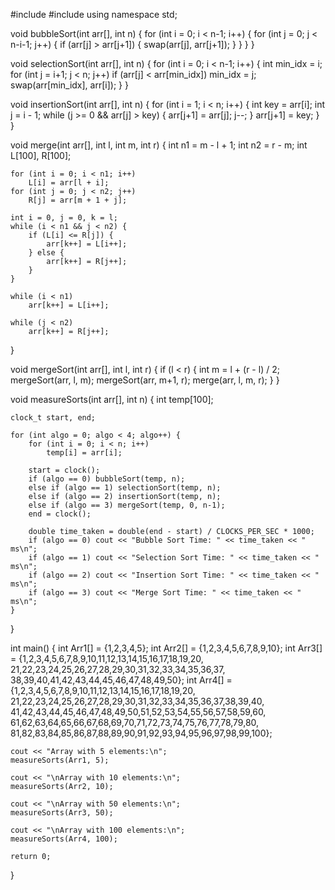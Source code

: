 #include <iostream>
#include <ctime>
using namespace std;

void bubbleSort(int arr[], int n) {
    for (int i = 0; i < n-1; i++) {
        for (int j = 0; j < n-i-1; j++) {
            if (arr[j] > arr[j+1]) {
                swap(arr[j], arr[j+1]);
            }
        }
    }
}

void selectionSort(int arr[], int n) {
    for (int i = 0; i < n-1; i++) {
        int min_idx = i;
        for (int j = i+1; j < n; j++)
            if (arr[j] < arr[min_idx])
                min_idx = j;
        swap(arr[min_idx], arr[i]);
    }
}

void insertionSort(int arr[], int n) {
    for (int i = 1; i < n; i++) {
        int key = arr[i];
        int j = i - 1;
        while (j >= 0 && arr[j] > key) {
            arr[j+1] = arr[j];
            j--;
        }
        arr[j+1] = key;
    }
}

void merge(int arr[], int l, int m, int r) {
    int n1 = m - l + 1;
    int n2 = r - m;
    int L[100], R[100];

    for (int i = 0; i < n1; i++)
        L[i] = arr[l + i];
    for (int j = 0; j < n2; j++)
        R[j] = arr[m + 1 + j];

    int i = 0, j = 0, k = l;
    while (i < n1 && j < n2) {
        if (L[i] <= R[j]) {
            arr[k++] = L[i++];
        } else {
            arr[k++] = R[j++];
        }
    }

    while (i < n1)
        arr[k++] = L[i++];

    while (j < n2)
        arr[k++] = R[j++];
}

void mergeSort(int arr[], int l, int r) {
    if (l < r) {
        int m = l + (r - l) / 2;
        mergeSort(arr, l, m);
        mergeSort(arr, m+1, r);
        merge(arr, l, m, r);
    }
}

void measureSorts(int arr[], int n) {
    int temp[100];

    clock_t start, end;

    for (int algo = 0; algo < 4; algo++) {
        for (int i = 0; i < n; i++)
            temp[i] = arr[i];

        start = clock();
        if (algo == 0) bubbleSort(temp, n);
        else if (algo == 1) selectionSort(temp, n);
        else if (algo == 2) insertionSort(temp, n);
        else if (algo == 3) mergeSort(temp, 0, n-1);
        end = clock();

        double time_taken = double(end - start) / CLOCKS_PER_SEC * 1000;
        if (algo == 0) cout << "Bubble Sort Time: " << time_taken << " ms\n";
        if (algo == 1) cout << "Selection Sort Time: " << time_taken << " ms\n";
        if (algo == 2) cout << "Insertion Sort Time: " << time_taken << " ms\n";
        if (algo == 3) cout << "Merge Sort Time: " << time_taken << " ms\n";
    }
}

int main() {
    int Arr1[] = {1,2,3,4,5};
    int Arr2[] = {1,2,3,4,5,6,7,8,9,10};
    int Arr3[] = {1,2,3,4,5,6,7,8,9,10,11,12,13,14,15,16,17,18,19,20,
                  21,22,23,24,25,26,27,28,29,30,31,32,33,34,35,36,37,
                  38,39,40,41,42,43,44,45,46,47,48,49,50};
    int Arr4[] = {1,2,3,4,5,6,7,8,9,10,11,12,13,14,15,16,17,18,19,20,
                  21,22,23,24,25,26,27,28,29,30,31,32,33,34,35,36,37,38,39,40,
                  41,42,43,44,45,46,47,48,49,50,51,52,53,54,55,56,57,58,59,60,
                  61,62,63,64,65,66,67,68,69,70,71,72,73,74,75,76,77,78,79,80,
                  81,82,83,84,85,86,87,88,89,90,91,92,93,94,95,96,97,98,99,100};

    cout << "Array with 5 elements:\n";
    measureSorts(Arr1, 5);

    cout << "\nArray with 10 elements:\n";
    measureSorts(Arr2, 10);

    cout << "\nArray with 50 elements:\n";
    measureSorts(Arr3, 50);

    cout << "\nArray with 100 elements:\n";
    measureSorts(Arr4, 100);

    return 0;
}

